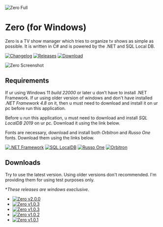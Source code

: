 ![Zero Full](https://user-images.githubusercontent.com/46932317/225497619-0204744e-d57e-4c39-a839-9c067f52f3fa.png)

# Zero (for Windows)

Zero is a TV show manager which tries to organize tv shows as simple as possible. It is written in C# and is powered by the .NET and SQL Local DB.

[![Changelog](https://img.shields.io/badge/changelog-latest-red)](https://github.com/Pahasara/Zero/releases/latest)
[![Releases](https://img.shields.io/badge/releases-all-informational)](https://github.com/Pahasara/Zero#downloads)
[![Download](https://img.shields.io/badge/download-v2.0.0-brightgreen)](https://github.com/Pahasara/Zero/releases/download/Zero_v2.0.0/bin.zip)

![Zero Screenshot](https://user-images.githubusercontent.com/46932317/225495197-bc40235e-c1da-4a38-8d82-21cc177ce459.png)

## Requirements ##

If ur using Windows 11 *build 22000* or later u don't have to install .NET Framework. If ur using older version of windows and don't have installed *.NET Framework 4.8* on it, then u must need to download and install it on ur pc before run this application. 

Before u run this application, u must need to download and install *SQL LocalDB 2019* on ur pc. Download it using the link below.

Fonts are necessary, download and install both *Orbitron* and *Russo One* fonts. Download them using the links below.


[![.NET Framework](https://img.shields.io/badge/.NET%20Framework-v4.8-blue)](https://dotnet.microsoft.com/en-us/download/dotnet-framework/thank-you/net48-offline-installer)
[![SQL LocalDB](https://img.shields.io/badge/SQL%20Local%20DB-2019-orange)](https://download.microsoft.com/download/7/c/1/7c14e92e-bdcb-4f89-b7cf-93543e7112d1/SqlLocalDB.msi)
[![Russo One](https://img.shields.io/badge/Font-Russo%20One-blueviolet)](https://fonts.google.com/specimen/Russo+One) 
[![Orbitron](https://img.shields.io/badge/Font-Orbitron-blueviolet)](https://fonts.google.com/specimen/Orbitron)

## Downloads ##

Try to use the latest version. Using older versions don't recommended. I'm providing them for using test purposes only. 

**These releases are windows execlusive.*


* [![Zero v2.0.0](https://img.shields.io/badge/zero-v2.0.0-success)](https://github.com/Pahasara/Zero/releases/download/Zero_v2.0.0/bin.zip)
* [![Zero v1.0.3](https://img.shields.io/badge/zero-v1.0.4-red)](https://github.com/Pahasara/Zero/releases/download/Zero_v1.0.4/bin.zip)
* [![Zero v1.0.3](https://img.shields.io/badge/zero-v1.0.3-red)](https://github.com/Pahasara/Zero/releases/download/Zero_v1.0.3/bin.zip)
* [![Zero v1.0.2](https://img.shields.io/badge/zero-v1.0.3-red)](https://github.com/Pahasara/Zero/releases/download/Zero_v1.0.2/bin.zip)
* [![Zero v1.0.1](https://img.shields.io/badge/zero-v1.0.1-red)](https://github.com/Pahasara/Zero/releases/download/Zero_v1.0.1/bin.zip)
